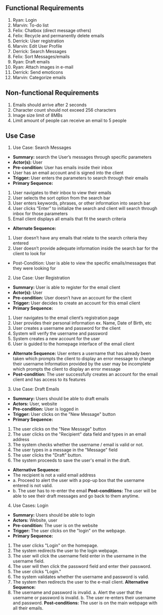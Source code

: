

## Functional Requirements
1. Ryan: Login
2. Marvin: To-do list
3. Felix: Chatbox (direct message others)
4. Felix: Recycle and permanently delete emails
5. Derrick: User registration
6. Marvin: Edit User Profile
7. Derrick: Search Messages 
8. Felix: Sort Messages/emails
9. Ryan: Draft emails
10. Ryan: Attach images in e-mail
11. Derrick: Send emoticons
12. Marvin: Categorize emails

## Non-functional Requirements
1. Emails should arrive after 2 seconds
2. Character count should not exceed 256 characters
3. Image size limit of 8MBs
4. Limit amount of people can receive an email to 5 people


## Use Case

1. Use Case: Search Messages
- **Summary:** search the User’s messages through specific parameters
- **Actor(s):** User
- **Pre-condition:** User has emails inside their inbox 
- User has an email account and is signed into the client 
- **Trigger:** User enters the parameters to search through their emails
- **Primary Sequence:**
1. User navigates to their inbox to view their emails
2. User selects the sort option from the search bar 
3. User enters keywords, phrases, or other information into search bar
4. User clicks “Enter” to initialize the search and client will search through inbox for those parameters
5. Email client displays all emails that fit the search criteria 
- **Alternate Sequence:**
1. User doesn’t have any emails that relate to the search criteria they entered
2. User doesn’t provide adequate information inside the search bar for the client to look for
- Post-Condition: User is able to view the specific emails/messages that they were looking for


2. Use Case: User Registration 
- **Summary:** User is able to register for the email client
- **Actor(s):** User
- **Pre-condition:** User doesn’t have an account for the client
- **Trigger:** User decides to create an account for this email client
- **Primary Sequence:**
1. User navigates to the email client’s registration page
2. User provides their personal information ex. Name, Date of Birth, etc
3. User creates a username and password for the client
4. System will verify the username and password 
5. System creates a new account for the user 
6. User is guided to the homepage interface of the email client
- **Alternate Sequence:** User enters a username that has already been taken which prompts the client to display an error message to change their username 
Information provided by the user may be incomplete which prompts the client to display an error message
- **Post-condition:** The user successfully creates an account for the email client and has access to its features 

3. Use Case: Draft Emails
- **Summary:** Users should be able to draft emails
- **Actors:** User, website
- **Pre-condition:** User is logged in
- **Trigger:** User clicks on the "New Message" button
- **Primary Sequence:**
1. The user clicks on the "New Message" button
2. The user clicks on the "Recipient" data field and types in an email address
3. The system checks whether the username / email is valid or not.
4. The user types in a message in the "Message" field 
5. The user clicks the "Draft" button.
6. The system proceeds to save the user's email in the draft.
- **Alternative Sequence:**
- The recipient is not a valid email address
- a. Proceed to alert the user with a pop-up box that the username entered is not valid.
- b. The user has to re-enter the email
**Post-conditions:** The user will be able to see their draft messages and go back to them anytime.

4. Use Cases: Login
- **Summary:** Users should be able to login
- **Actors:** Website, user
- **Pre-condition:** The user is on the website
- **Trigger:** The user clicks on the "login" on the webpage.
- **Primary Sequence:**
1. The user clicks "Login" on the homepage.
2. The system redirects the user to the login webpage.
3. The user will click the username field enter in the username in the username field.
4. The user will then click the password field and enter their password.
5. The user clicks "Login." 
6. The system validates whether the username and password is valid.
7. The system then redirects the user to the e-mail client.
**Alternative Sequence:** 
1. The username and password is invalid. 
a. Alert the user that the username or password is invalid.
b. The user re-enters their username and password.
**Post-conditions:** The user is on the main webpage with all their emails.





